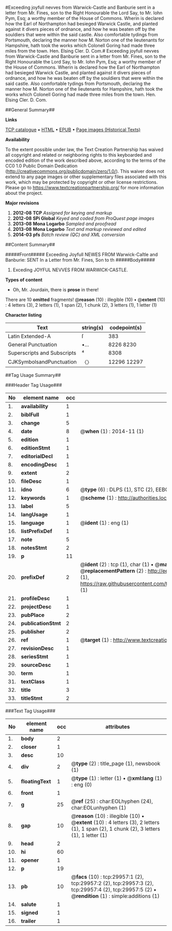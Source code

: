 #Exceeding joyfull nevves from Warwick-Castle and Banburie sent in a letter from Mr. Fines, son to the Right Honourable the Lord Say, to Mr. Iohn Pym, Esq; a worthy member of the House of Commons. Wherin is declared how the Earl of Northampton had besieged Warwick Castle, and planted against it divers pieces of ordnance, and how he was beaten off by the souldiers that were within the said castle. Also comfortable tydings from Portsmouth, declaring the manner how M. Norton one of the lieutenants for Hampshire, hath took the works which Colonell Goring had made three miles from the town. Hen. Elsing Cler. D. Com.#
Exceeding joyfull nevves from Warwick-Castle and Banburie sent in a letter from Mr. Fines, son to the Right Honourable the Lord Say, to Mr. Iohn Pym, Esq; a worthy member of the House of Commons. Wherin is declared how the Earl of Northampton had besieged Warwick Castle, and planted against it divers pieces of ordnance, and how he was beaten off by the souldiers that were within the said castle. Also comfortable tydings from Portsmouth, declaring the manner how M. Norton one of the lieutenants for Hampshire, hath took the works which Colonell Goring had made three miles from the town. Hen. Elsing Cler. D. Com.

##General Summary##

**Links**

[TCP catalogue](http://www.ota.ox.ac.uk/tcp/)  • 
[HTML](http://tei.it.ox.ac.uk/tcp/Texts-HTML/free/A38/A38995.html)  • 
[EPUB](http://tei.it.ox.ac.uk/tcp/Texts-EPUB/free/A38/A38995.epub) • 
[Page images (Historical Texts)](https://historicaltexts.jisc.ac.uk/eebo-99825571e)

**Availability**

To the extent possible under law, the Text Creation Partnership has waived all copyright and related or neighboring rights to this keyboarded and encoded edition of the work described above, according to the terms of the CC0 1.0 Public Domain Dedication (http://creativecommons.org/publicdomain/zero/1.0/). This waiver does not extend to any page images or other supplementary files associated with this work, which may be protected by copyright or other license restrictions. Please go to https://www.textcreationpartnership.org/ for more information about the project.

**Major revisions**

1. __2012-08__ __TCP__ *Assigned for keying and markup*
1. __2012-08__ __SPi Global__ *Keyed and coded from ProQuest page images*
1. __2013-08__ __Mona Logarbo__ *Sampled and proofread*
1. __2013-08__ __Mona Logarbo__ *Text and markup reviewed and edited*
1. __2014-03__ __pfs__ *Batch review (QC) and XML conversion*

##Content Summary##

#####Front#####
Exceeding Joyfull NEWES FROM Warwick-Caſtle and Banburie: SENT In a Letter from Mr. Fines, Son to th
#####Body#####

1. Exceding JOYFUL NEVVES FROM WARWICK-CASTLE.

**Types of content**

  * Oh, Mr. Jourdain, there is **prose** in there!

There are 10 **omitted** fragments! 
 @__reason__ (10) : illegible (10)  •  @__extent__ (10) : 4 letters (3), 2 letters (1), 1 span (2), 1 chunk (2), 3 letters (1), 1 letter (1)

**Character listing**


|Text|string(s)|codepoint(s)|
|---|---|---|
|Latin Extended-A|ſ|383|
|General Punctuation|•…|8226 8230|
|Superscripts             and Subscripts|⁴|8308|
|CJKSymbolsandPunctuation|〈〉|12296 12297|

##Tag Usage Summary##

###Header Tag Usage###

|No|element name|occ|attributes|
|---|---|---|---|
|1.|__availability__|1||
|2.|__biblFull__|1||
|3.|__change__|5||
|4.|__date__|8| @__when__ (1) : 2014-11 (1)|
|5.|__edition__|1||
|6.|__editionStmt__|1||
|7.|__editorialDecl__|1||
|8.|__encodingDesc__|1||
|9.|__extent__|2||
|10.|__fileDesc__|1||
|11.|__idno__|6| @__type__ (6) : DLPS (1), STC (2), EEBO-CITATION (1), PROQUEST (1), VID (1)|
|12.|__keywords__|1| @__scheme__ (1) : http://authorities.loc.gov/ (1)|
|13.|__label__|5||
|14.|__langUsage__|1||
|15.|__language__|1| @__ident__ (1) : eng (1)|
|16.|__listPrefixDef__|1||
|17.|__note__|5||
|18.|__notesStmt__|2||
|19.|__p__|11||
|20.|__prefixDef__|2| @__ident__ (2) : tcp (1), char (1)  •  @__matchPattern__ (2) : ([0-9\-]+):([0-9IVX]+) (1), (.+) (1)  •  @__replacementPattern__ (2) : http://eebo.chadwyck.com/downloadtiff?vid=$1&page=$2 (1), https://raw.githubusercontent.com/textcreationpartnership/Texts/master/tcpchars.xml#$1 (1)|
|21.|__profileDesc__|1||
|22.|__projectDesc__|1||
|23.|__pubPlace__|2||
|24.|__publicationStmt__|2||
|25.|__publisher__|2||
|26.|__ref__|1| @__target__ (1) : http://www.textcreationpartnership.org/docs/. (1)|
|27.|__revisionDesc__|1||
|28.|__seriesStmt__|1||
|29.|__sourceDesc__|1||
|30.|__term__|1||
|31.|__textClass__|1||
|32.|__title__|3||
|33.|__titleStmt__|2||


###Text Tag Usage###

|No|element name|occ|attributes|
|---|---|---|---|
|1.|__body__|2||
|2.|__closer__|1||
|3.|__desc__|10||
|4.|__div__|2| @__type__ (2) : title_page (1), newsbook (1)|
|5.|__floatingText__|1| @__type__ (1) : letter (1)  •  @__xml:lang__ (1) : eng (0)|
|6.|__front__|1||
|7.|__g__|25| @__ref__ (25) : char:EOLhyphen (24), char:EOLunhyphen (1)|
|8.|__gap__|10| @__reason__ (10) : illegible (10)  •  @__extent__ (10) : 4 letters (3), 2 letters (1), 1 span (2), 1 chunk (2), 3 letters (1), 1 letter (1)|
|9.|__head__|2||
|10.|__hi__|60||
|11.|__opener__|1||
|12.|__p__|19||
|13.|__pb__|10| @__facs__ (10) : tcp:29957:1 (2), tcp:29957:2 (2), tcp:29957:3 (2), tcp:29957:4 (2), tcp:29957:5 (2)  •  @__rendition__ (1) : simple:additions (1)|
|14.|__salute__|1||
|15.|__signed__|1||
|16.|__trailer__|1||
